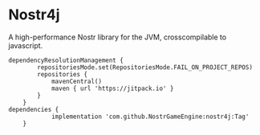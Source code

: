 # Nostr4j

A high-performance Nostr library for the JVM, crosscompilable to javascript.



```
dependencyResolutionManagement {
		repositoriesMode.set(RepositoriesMode.FAIL_ON_PROJECT_REPOS)
		repositories {
			mavenCentral()
			maven { url 'https://jitpack.io' }
		}
	}
dependencies {
	        implementation 'com.github.NostrGameEngine:nostr4j:Tag'
	}


```